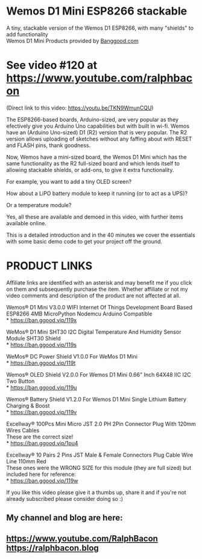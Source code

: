 # Wemos D1 Mini ESP8266 stackable
A tiny, stackable version of the Wemos D1 ESP8266, with many "shields" to add functionality  
Wemos D1 Mini Products provided by [Banggood.com](https://www.banggood.com)

# See video #120 at https://www.youtube.com/ralphbacon
(Direct link to this video: https://youtu.be/TKN9WmunCQU)

The ESP8266-based boards, Arduino-sized, are very popular as they efectively give you Arduino Uno capabilities but with built in wi-fi. Wemos have an (Arduino Uno-sized) D1 (R2) version that is very popular. The R2 version allows uploading of sketches without any faffing about with RESET and FLASH pins, thank goodness.

Now, Wemos have a mini-sized board, the Wemos D1 Mini which has the same functionality as the R2 full-sized board and which lends itself to allowing stackable shields, or add-ons, to give it extra functionality.

For example, you want to add a tiny OLED screen?  

How about a LiPO battery module to keep it running (or to act as a UPS)?  

Or a temperature module?  

Yes, all these are available and demoed in this video, with further items available online.

This is a detailed introduction and in the 40 minutes we cover the essentials with some basic demo code to get your project off the ground.

# PRODUCT LINKS

Affiliate links are identified with an asterisk and may benefit me if you click on them and subsequently purchase the item.
Whether affiliate or not my video comments and description of the product are not affected at all.

Wemos® D1 Mini V3.0.0 WIFI Internet Of Things Development Board Based ESP8266 4MB MicroPython Nodemcu Arduino Compatible  
\* https://ban.ggood.vip/119x

WeMos® D1 Mini SHT30 I2C Digital Temperature And Humidity Sensor Module SHT30 Shield  
\* https://ban.ggood.vip/119s

WeMos® DC Power Shield V1.0.0 For WeMos D1 Mini  
\* https://ban.ggood.vip/119t

Wemos® OLED Shield V2.0.0 For Wemos D1 Mini 0.66" Inch 64X48 IIC I2C Two Button  
\* https://ban.ggood.vip/119u

Wemos® Battery Shield V1.2.0 For Wemos D1 Mini Single Lithium Battery Charging & Boost  
\* https://ban.ggood.vip/119v

Excellway® 100Pcs Mini Micro JST 2.0 PH 2Pin Connector Plug With 120mm Wires Cables  
These are the correct size!  
\* https://ban.ggood.vip/1pu4

Excellway® 10 Pairs 2 Pins JST Male & Female Connectors Plug Cable Wire Line 110mm Red  
These ones were the WRONG SIZE for this module (they are full sized) but included here for reference:  
\* https://ban.ggood.vip/119w

If you like this video please give it a thumbs up, share it and if you're not already subscribed please consider doing so :)

My channel and blog are here:  
------------------------------------------------------------------  
https://www.youtube.com/RalphBacon  
https://ralphbacon.blog  
------------------------------------------------------------------ 
